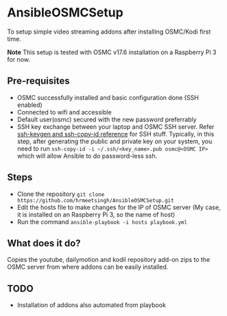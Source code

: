 # AnsibleOSMCSetup
To setup simple video streaming addons after installing OSMC/Kodi first time. 

__Note__ This setup is tested with OSMC v17.6 installation on a Raspberry Pi 3 for now.

## Pre-requisites
- OSMC successfully installed and basic configuration done (SSH enabled)
- Connected to wifi and accessible
- Default user(osmc) secured with the new password preferrably
- SSH key exchange between your laptop and OSMC SSH server. Refer [ssh-keygen and ssh-copy-id reference](https://www.ssh.com/ssh/keygen/) for SSH stuff. Typically, in this step, after generating the public and private key on your system, you need to run `ssh-copy-id -i ~/.ssh/<key_name>.pub osmc@<OSMC IP>` which will allow Ansible to do password-less ssh.


## Steps
- Clone the repository `git clone https://github.com/hrmeetsingh/AnsibleOSMCSetup.git`
- Edit the hosts file to make changes for the IP of OSMC server (My case, it is installed on an Raspberry Pi 3, so the name of host)
- Run the command `ansible-playbook -i hosts playbook.yml`

## What does it do?
Copies the youtube, dailymotion and kodil repository add-on zips to the OSMC server from where addons can be easily installed.

## TODO
- Installation of addons also automated from playbook
